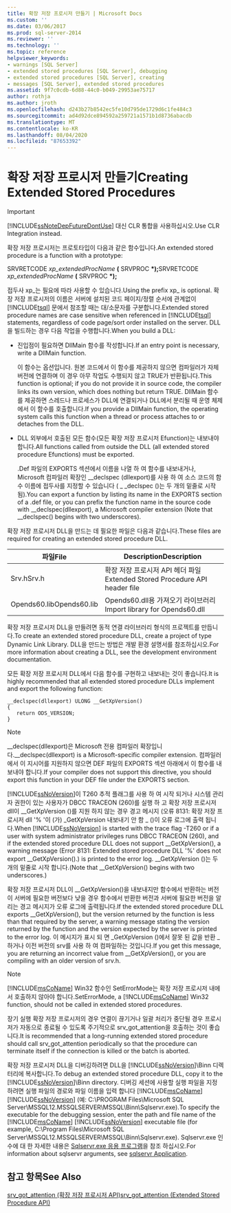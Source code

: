 ```yaml
---
title: 확장 저장 프로시저 만들기 | Microsoft Docs
ms.custom: ''
ms.date: 03/06/2017
ms.prod: sql-server-2014
ms.reviewer: ''
ms.technology: ''
ms.topic: reference
helpviewer_keywords:
- warnings [SQL Server]
- extended stored procedures [SQL Server], debugging
- extended stored procedures [SQL Server], creating
- messages [SQL Server], extended stored procedures
ms.assetid: 9f7c0cdb-6d88-44c0-b049-29953ae75717
author: rothja
ms.author: jroth
ms.openlocfilehash: d243b27b8542ec5fe10d795de1729d6c1fe484c3
ms.sourcegitcommit: ad4d92dce894592a259721a1571b1d8736abacdb
ms.translationtype: MT
ms.contentlocale: ko-KR
ms.lasthandoff: 08/04/2020
ms.locfileid: "87653392"
---
```

# <a name="creating-extended-stored-procedures"></a><span data-ttu-id="1d6e0-102">확장 저장 프로시저 만들기</span><span class="sxs-lookup"><span data-stu-id="1d6e0-102">Creating Extended Stored Procedures</span></span>
    
> [!IMPORTANT]  
>  [!INCLUDE[ssNoteDepFutureDontUse](../../includes/ssnotedepfuturedontuse-md.md)] <span data-ttu-id="1d6e0-103">대신 CLR 통합을 사용하십시오.</span><span class="sxs-lookup"><span data-stu-id="1d6e0-103">Use CLR Integration instead.</span></span>  
  
 <span data-ttu-id="1d6e0-104">확장 저장 프로시저는 프로토타입이 다음과 같은 함수입니다.</span><span class="sxs-lookup"><span data-stu-id="1d6e0-104">An extended stored procedure is a function with a prototype:</span></span>  
  
 <span data-ttu-id="1d6e0-105">SRVRETCODE *xp_extendedProcName* **(** SRVPROC **\*);**</span><span class="sxs-lookup"><span data-stu-id="1d6e0-105">SRVRETCODE *xp_extendedProcName* **(** SRVPROC **\*);**</span></span>  
  
 <span data-ttu-id="1d6e0-106">접두사 xp_는 필요에 따라 사용할 수 있습니다.</span><span class="sxs-lookup"><span data-stu-id="1d6e0-106">Using the prefix xp_ is optional.</span></span> <span data-ttu-id="1d6e0-107">확장 저장 프로시저의 이름은 서버에 설치된 코드 페이지/정렬 순서에 관계없이 [!INCLUDE[tsql](../../includes/tsql-md.md)] 문에서 참조할 때는 대/소문자를 구분합니다.</span><span class="sxs-lookup"><span data-stu-id="1d6e0-107">Extended stored procedure names are case sensitive when referenced in [!INCLUDE[tsql](../../includes/tsql-md.md)] statements, regardless of code page/sort order installed on the server.</span></span> <span data-ttu-id="1d6e0-108">DLL을 빌드하는 경우 다음 작업을 수행합니다.</span><span class="sxs-lookup"><span data-stu-id="1d6e0-108">When you build a DLL:</span></span>  
  
-   <span data-ttu-id="1d6e0-109">진입점이 필요하면 DllMain 함수를 작성합니다.</span><span class="sxs-lookup"><span data-stu-id="1d6e0-109">If an entry point is necessary, write a DllMain function.</span></span>  
  
     <span data-ttu-id="1d6e0-110">이 함수는 옵션입니다. 원본 코드에서 이 함수를 제공하지 않으면 컴파일러가 자체 버전에 연결하며 이 경우 아무 작업도 수행되지 않고 TRUE가 반환됩니다.</span><span class="sxs-lookup"><span data-stu-id="1d6e0-110">This function is optional; if you do not provide it in source code, the compiler links its own version, which does nothing but return TRUE.</span></span> <span data-ttu-id="1d6e0-111">DllMain 함수를 제공하면 스레드나 프로세스가 DLL에 연결되거나 DLL에서 분리될 때 운영 체제에서 이 함수를 호출합니다.</span><span class="sxs-lookup"><span data-stu-id="1d6e0-111">If you provide a DllMain function, the operating system calls this function when a thread or process attaches to or detaches from the DLL.</span></span>  
  
-   <span data-ttu-id="1d6e0-112">DLL 외부에서 호출된 모든 함수(모든 확장 저장 프로시저 Efunction)는 내보내야 합니다.</span><span class="sxs-lookup"><span data-stu-id="1d6e0-112">All functions called from outside the DLL (all extended stored procedure Efunctions) must be exported.</span></span>  
  
     <span data-ttu-id="1d6e0-113">.Def 파일의 EXPORTS 섹션에서 이름을 나열 하 여 함수를 내보내거나, Microsoft 컴파일러 확장인 __declspec (dllexport)를 사용 하 여 소스 코드의 함수 이름에 접두사를 지정할 수 있습니다 ( \_ _declspec ()는 두 개의 밑줄로 시작 됨).</span><span class="sxs-lookup"><span data-stu-id="1d6e0-113">You can export a function by listing its name in the EXPORTS section of a .def file, or you can prefix the function name in the source code with __declspec(dllexport), a Microsoft compiler extension (Note that \__declspec() begins with two underscores).</span></span>  
  
 <span data-ttu-id="1d6e0-114">확장 저장 프로시저 DLL을 만드는 데 필요한 파일은 다음과 같습니다.</span><span class="sxs-lookup"><span data-stu-id="1d6e0-114">These files are required for creating an extended stored procedure DLL.</span></span>  
  
|<span data-ttu-id="1d6e0-115">파일</span><span class="sxs-lookup"><span data-stu-id="1d6e0-115">File</span></span>|<span data-ttu-id="1d6e0-116">Description</span><span class="sxs-lookup"><span data-stu-id="1d6e0-116">Description</span></span>|  
|----------|-----------------|  
|<span data-ttu-id="1d6e0-117">Srv.h</span><span class="sxs-lookup"><span data-stu-id="1d6e0-117">Srv.h</span></span>|<span data-ttu-id="1d6e0-118">확장 저장 프로시저 API 헤더 파일</span><span class="sxs-lookup"><span data-stu-id="1d6e0-118">Extended Stored Procedure API header file</span></span>|  
|<span data-ttu-id="1d6e0-119">Opends60.lib</span><span class="sxs-lookup"><span data-stu-id="1d6e0-119">Opends60.lib</span></span>|<span data-ttu-id="1d6e0-120">Opends60.dll용 가져오기 라이브러리</span><span class="sxs-lookup"><span data-stu-id="1d6e0-120">Import library for Opends60.dll</span></span>|  
  
 <span data-ttu-id="1d6e0-121">확장 저장 프로시저 DLL을 만들려면 동적 연결 라이브러리 형식의 프로젝트를 만듭니다.</span><span class="sxs-lookup"><span data-stu-id="1d6e0-121">To create an extended stored procedure DLL, create a project of type Dynamic Link Library.</span></span> <span data-ttu-id="1d6e0-122">DLL을 만드는 방법은 개발 환경 설명서를 참조하십시오.</span><span class="sxs-lookup"><span data-stu-id="1d6e0-122">For more information about creating a DLL, see the development environment documentation.</span></span>  
  
 <span data-ttu-id="1d6e0-123">모든 확장 저장 프로시저 DLL에서 다음 함수를 구현하고 내보내는 것이 좋습니다.</span><span class="sxs-lookup"><span data-stu-id="1d6e0-123">It is highly recommended that all extended stored procedure DLLs implement and export the following function:</span></span>  
  
```  
__declspec(dllexport) ULONG __GetXpVersion()  
{  
   return ODS_VERSION;  
}  
```  
  
> [!NOTE]  
>  <span data-ttu-id="1d6e0-124">__declspec(dllexport)은 Microsoft 전용 컴파일러 확장입니다.</span><span class="sxs-lookup"><span data-stu-id="1d6e0-124">__declspec(dllexport) is a Microsoft-specific compiler extension.</span></span> <span data-ttu-id="1d6e0-125">컴파일러에서 이 지시어를 지원하지 않으면 DEF 파일의 EXPORTS 섹션 아래에서 이 함수를 내보내야 합니다.</span><span class="sxs-lookup"><span data-stu-id="1d6e0-125">If your compiler does not support this directive, you should export this function in your DEF file under the EXPORTS section.</span></span>  
  
 <span data-ttu-id="1d6e0-126">[!INCLUDE[ssNoVersion](../../includes/ssnoversion-md.md)]이 T260 추적 플래그를 사용 하 여 시작 되거나 시스템 관리자 권한이 있는 사용자가 DBCC TRACEON (260)를 실행 하 고 확장 저장 프로시저 dll이 __GetXpVersion ()를 지원 하지 않는 경우 경고 메시지 (오류 8131: 확장 저장 프로시저 dll '% '이 (가) _GetXpVersion 내보내기 안 함 \_ ()이 오류 로그에 출력 됩니다.</span><span class="sxs-lookup"><span data-stu-id="1d6e0-126">When [!INCLUDE[ssNoVersion](../../includes/ssnoversion-md.md)] is started with the trace flag -T260 or if a user with system administrator privileges runs DBCC TRACEON (260), and if the extended stored procedure DLL does not support __GetXpVersion(), a warning message (Error 8131: Extended stored procedure DLL '%' does not export \__GetXpVersion().) is printed to the error log.</span></span> <span data-ttu-id="1d6e0-127">\__GetXpVersion ()는 두 개의 밑줄로 시작 합니다.</span><span class="sxs-lookup"><span data-stu-id="1d6e0-127">(Note that \__GetXpVersion() begins with two underscores.)</span></span>  
  
 <span data-ttu-id="1d6e0-128">확장 저장 프로시저 DLL이 __GetXpVersion()을 내보내지만 함수에서 반환하는 버전이 서버에 필요한 버전보다 낮을 경우 함수에서 반환한 버전과 서버에 필요한 버전을 알리는 경고 메시지가 오류 로그에 출력됩니다.</span><span class="sxs-lookup"><span data-stu-id="1d6e0-128">If the extended stored procedure DLL exports __GetXpVersion(), but the version returned by the function is less than that required by the server, a warning message stating the version returned by the function and the version expected by the server is printed to the error log.</span></span> <span data-ttu-id="1d6e0-129">이 메시지가 표시 되 면 _GetXpVersion ()에서 잘못 된 값을 반환 \_ 하거나 이전 버전의 srv를 사용 하 여 컴파일하는 것입니다.</span><span class="sxs-lookup"><span data-stu-id="1d6e0-129">If you get this message, you are returning an incorrect value from \__GetXpVersion(), or you are compiling with an older version of srv.h.</span></span>  
  
> [!NOTE]  
>  <span data-ttu-id="1d6e0-130">[!INCLUDE[msCoName](../../includes/msconame-md.md)] Win32 함수인 SetErrorMode는 확장 저장 프로시저 내에서 호출하지 않아야 합니다.</span><span class="sxs-lookup"><span data-stu-id="1d6e0-130">SetErrorMode, a [!INCLUDE[msCoName](../../includes/msconame-md.md)] Win32 function, should not be called in extended stored procedures.</span></span>  
  
 <span data-ttu-id="1d6e0-131">장기 실행 확장 저장 프로시저의 경우 연결이 끊기거나 일괄 처리가 중단될 경우 프로시저가 자동으로 종료될 수 있도록 주기적으로 srv_got_attention을 호출하는 것이 좋습니다.</span><span class="sxs-lookup"><span data-stu-id="1d6e0-131">It is recommended that a long-running extended stored procedure should call srv_got_attention periodically so that the procedure can terminate itself if the connection is killed or the batch is aborted.</span></span>  
  
 <span data-ttu-id="1d6e0-132">확장 저장 프로시저 DLL을 디버깅하려면 DLL을 [!INCLUDE[ssNoVersion](../../includes/ssnoversion-md.md)]\Binn 디렉터리에 복사합니다.</span><span class="sxs-lookup"><span data-stu-id="1d6e0-132">To debug an extended stored procedure DLL, copy it to the [!INCLUDE[ssNoVersion](../../includes/ssnoversion-md.md)]\Binn directory.</span></span> <span data-ttu-id="1d6e0-133">디버깅 세션에 사용할 실행 파일을 지정 하려면 실행 파일의 경로와 파일 이름을 입력 합니다 [!INCLUDE[msCoName](../../includes/msconame-md.md)] [!INCLUDE[ssNoVersion](../../includes/ssnoversion-md.md)] (예: C:\PROGRAM Files\Microsoft SQL Server\MSSQL12.MSSQLSERVER\MSSQL\Binn\Sqlservr.exe).</span><span class="sxs-lookup"><span data-stu-id="1d6e0-133">To specify the executable for the debugging session, enter the path and file name of the [!INCLUDE[msCoName](../../includes/msconame-md.md)] [!INCLUDE[ssNoVersion](../../includes/ssnoversion-md.md)] executable file (for example, C:\Program Files\Microsoft SQL Server\MSSQL12.MSSQLSERVER\MSSQL\Binn\Sqlservr.exe).</span></span> <span data-ttu-id="1d6e0-134">Sqlservr.exe 인수에 대 한 자세한 내용은 [Sqlservr.exe 응용 프로그램](../../tools/sqlservr-application.md)을 참조 하십시오.</span><span class="sxs-lookup"><span data-stu-id="1d6e0-134">For information about sqlservr arguments, see [sqlservr Application](../../tools/sqlservr-application.md).</span></span>  
  
## <a name="see-also"></a><span data-ttu-id="1d6e0-135">참고 항목</span><span class="sxs-lookup"><span data-stu-id="1d6e0-135">See Also</span></span>  
 [<span data-ttu-id="1d6e0-136">srv_got_attention &#40;확장 저장 프로시저 API&#41;</span><span class="sxs-lookup"><span data-stu-id="1d6e0-136">srv_got_attention &#40;Extended Stored Procedure API&#41;</span></span>](../extended-stored-procedures-reference/srv-got-attention-extended-stored-procedure-api.md)  
  
  
